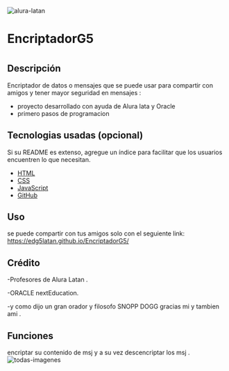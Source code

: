 ![alura-latan]([https://github.com/edG5LATAN/EncriptadorG5/assets/136633393/96afbeb0-fd77-429e-b48b-b46b4ccd1fbb](https://i.pinimg.com/736x/5d/13/ae/5d13ae290c9c52563a38557b7ae6079b.jpg))

# EncriptadorG5
# <Your-Project-Title>

## Descripción

Encriptador de datos o mensajes que se puede usar para compartir con amigos y tener mayor seguridad en mensajes :

- proyecto desarrollado con ayuda de Alura lata y Oracle
- primero pasos de programacion


## Tecnologias usadas (opcional)

Si su README es extenso, agregue un índice para facilitar que los usuarios encuentren lo que necesitan.

- [HTML](#HTML)
- [CSS](#CSS)
- [JavaScript](#JS(JavaScript))
- [GitHub](#GitHub)

## Uso

se puede compartir con tus amigos solo con el seguiente link:
https://edg5latan.github.io/EncriptadorG5/

## Crédito

-Profesores de Alura Latan .

-ORACLE nextEducation.

-y como dijo un gran orador y filosofo SNOPP DOGG gracias mi y tambien ami .

## Funciones

encriptar su contenido de msj y  a su vez descencriptar los msj .
![todas-imagenes](https://github.com/edG5LATAN/EncriptadorG5/assets/136633393/25b886e5-f512-470f-87f8-7ac260493831)

